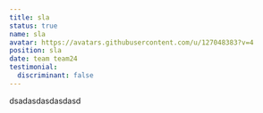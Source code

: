 ```yaml
---
title: sla
status: true
name: sla
avatar: https://avatars.githubusercontent.com/u/127048383?v=4
position: sla
date: team team24
testimonial:
  discriminant: false
---
```

dsadasdasdasdasd
